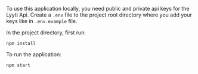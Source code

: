 To use this application locally, you need public and private api keys for the Lyyti Api. Create a `.env` file to the project root directory where you add your keys like in `.env.example` file.

In the project directory, first run:

`npm install`

To run the application:

`npm start`